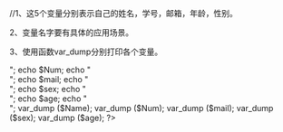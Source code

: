 
//1、这5个变量分别表示自己的姓名，学号，邮箱，年龄，性别。

2、变量名字要有具体的应用场景。

3、使用函数var_dump分别打印各个变量。
<?php
$Name="GongMengnan";
$Num=2015015391;
$mail="nannan2008.8.8@163.com";
$sex="man";
$age="21";

echo $Name;
echo "<br>";
echo $Num;
echo "<br>";
echo $mail;
echo "<br>";
echo $sex;
echo "<br>";
echo $age;
echo "<br>";
var_dump ($Name);
var_dump ($Num);
var_dump ($mail);
var_dump ($sex);
var_dump ($age);
?>
